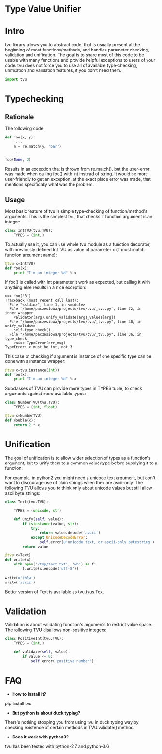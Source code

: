 # Type Value Unifier

# Intro
tvu library allows you to abstract code, that is usually present at the beginning of most
functions/methods, and handles parameter checking, validation and unification.
The goal is to share most of this code to be usable with many functions and
provide helpful exceptions to users of your code. tvu does not force you
to use all of available type-checking, unification and validation features,
if you don't need them.

```python
import tvu
```

# Typechecking
## Rationale
The following code:

```python
def foo(x, y):
    ....
    m = re.match(y, 'bar')
    ...

foo(None, 2)
```

Results in an exception that is thrown from re.match(), but the user-error
was made when calling foo() with int instead of string. It would be more
user-friendly to get an exception, at the exact place error was made,
that mentions specifically what was the problem.

## Usage
Most basic feature of tvu is simple type-checking of function/method's arguments.
This is the simplest tvu, that checks if function argument is an integer:

```python
class IntTVU(tvu.TVU):
    TYPES = (int,)
```

To actually use it, you can use whole tvu module as a function decorator,
with previously defined IntTVU as value of parameter x (it must match
function argument name):
```python
@tvu(x=IntTVU)
def foo(x):
    print "I'm an integer %d" % x
```

If foo() is called with int parameter it work as expected, but calling it
with anything else results in a nice exception:

```
>>> foo('3')
Traceback (most recent call last):
  File "<stdin>", line 1, in <module>
  File "/home/paczesiowa/projects/tvu/tvu/_tvu.py", line 72, in inner_wrapper
    validator(arg).unify_validate(args_values[arg])
  File "/home/paczesiowa/projects/tvu/tvu/_tvu.py", line 40, in unify_validate
    self.type_check()
  File "/home/paczesiowa/projects/tvu/tvu/_tvu.py", line 36, in type_check
    raise TypeError(err_msg)
TypeError: x must be int, not 3
```

This case of checking if argument is instance of one specific type can be done
with a instance wrapper:

```python
@tvu(x=tvu.instance(int))
def foo(x):
    print "I'm an integer %d" % x
```

Subclasses of TVU can provide more types in TYPES tuple, to check arguments
against more available types:

```python
class NumberTVU(tvu.TVU):
    TYPES = (int, float)

@tvu(x=NumberTVU)
def double(x):
    return 2 * x
```
# Unification
The goal of unification is to allow wider selection of types as a function's argument,
but to unify them to a common value/type before supplying it to a function.

For example, in python2 you might need a unicode text argument, but don't want 
to discourage use of plain strings when they are ascii-only. The following TVU
allows you to think only about unicode values but still allow ascii byte strings:

```python
class Text(tvu.TVU):

    TYPES = (unicode, str)

    def unify(self, value):
        if isinstance(value, str):
            try:
                return value.decode('ascii')
            except UnicodeDecodeError:
                self.error(u'unicode text, or ascii-only bytestring')
        return value

@tvu(x=Text)
def write(x):
    with open('/tmp/text.txt', 'wb') as f:
        f.write(x.encode('utf-8'))
    
write(u'żółw')
write('ascii')
```

Better version of Text is available as tvu.tvus.Text

# Validation
Validation is about validating function's arguments to restrict value space.
The following TVU disallows non-positive integers:

```python
class PositiveInt(tvu.TVU):
    TYPES = (int,)

    def validate(self, value):
        if value <= 0:
            self.error('positive number')
```

# FAQ
* **How to install it?**

pip install tvu
* **But python is about duck typing?**

There's nothing stopping you from using tvu in duck typing way by checking existence of
certain methods in TVU.validate() method.
* **Does it work with python3?**

tvu has been tested with python-2.7 and python-3.6
